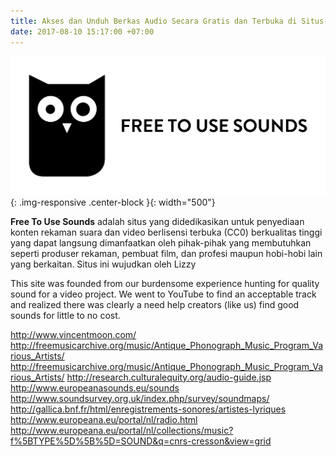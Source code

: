 ```yaml
---
title: Akses dan Unduh Berkas Audio Secara Gratis dan Terbuka di Situs-Situs Ini!
date: 2017-08-10 15:17:00 +07:00
---
```


![Free-to-use-sounds-logo.png](/uploads/Free-to-use-sounds-logo.png){: .img-responsive .center-block }{: width="500"}

**Free To Use Sounds** adalah situs yang didedikasikan untuk penyediaan konten rekaman suara dan video berlisensi terbuka (CC0) berkualitas tinggi yang dapat langsung dimanfaatkan oleh pihak-pihak yang membutuhkan seperti produser rekaman, pembuat film, dan profesi maupun hobi-hobi lain yang berkaitan. Situs ini wujudkan oleh Lizzy 

This site was founded from our burdensome experience hunting for quality sound for a video project. We went to YouTube to find an acceptable track and realized there was clearly a need help creators (like us) find good sounds for little to no cost.

http://www.vincentmoon.com/
http://freemusicarchive.org/music/Antique_Phonograph_Music_Program_Various_Artists/
http://freemusicarchive.org/music/Antique_Phonograph_Music_Program_Various_Artists/
http://research.culturalequity.org/audio-guide.jsp
http://www.europeanasounds.eu/sounds
http://www.soundsurvey.org.uk/index.php/survey/soundmaps/
http://gallica.bnf.fr/html/enregistrements-sonores/artistes-lyriques
http://www.europeana.eu/portal/nl/radio.html
http://www.europeana.eu/portal/nl/collections/music?f%5BTYPE%5D%5B%5D=SOUND&q=cnrs-cresson&view=grid